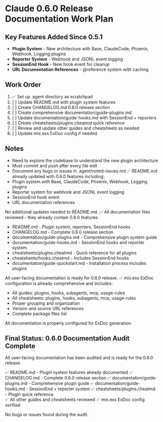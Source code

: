 # Claude 0.6.0 Release Documentation Work Plan

## Key Features Added Since 0.5.1
- **Plugin System** - New architecture with Base, ClaudeCode, Phoenix, Webhook, Logging plugins
- **Reporter System** - Webhook and JSONL event logging  
- **SessionEnd Hook** - New hook event for cleanup
- **URL Documentation References** - @reference system with caching

## Work Order
1. ✅ Set up .agent directory as scratchpad
2. [ ] Update README.md with plugin system features
3. [ ] Create CHANGELOG.md 0.6.0 release section
4. [ ] Create comprehensive documentation/guide-plugins.md
5. [ ] Update documentation/guide-hooks.md with SessionEnd + reporters
6. [ ] Create cheatsheets/plugins.cheatmd quick reference
7. [ ] Review and update other guides and cheatsheets as needed
8. [ ] Update mix.exs ExDoc config if needed

## Notes
- Need to explore the codebase to understand the new plugin architecture
- Must commit and push after every file edit
- Document any bugs or issues in .agent/noted-issues.md
✅ README.md already updated with 0.6.0 features including:
- Plugin system with Base, ClaudeCode, Phoenix, Webhook, Logging plugins
- Reporter system for webhook and JSONL event logging
- SessionEnd hook event
- URL documentation references

No additional updates needed to README.md.
✅ All documentation files reviewed - they already contain 0.6.0 features:

- README.md - Plugin system, reporters, SessionEnd hooks
- CHANGELOG.md - Complete 0.6.0 release section
- documentation/guide-plugins.md - Comprehensive plugin system guide
- documentation/guide-hooks.md - SessionEnd hooks and reporter system
- cheatsheets/plugins.cheatmd - Quick reference for all plugins
- cheatsheets/hooks.cheatmd - Includes SessionEnd hooks
- documentation/guide-quickstart.md - Installation process includes plugins

All user-facing documentation is ready for 0.6.0 release.
✅ mix.exs ExDoc configuration is already comprehensive and includes:

- All guides: plugins, hooks, subagents, mcp, usage-rules
- All cheatsheets: plugins, hooks, subagents, mcp, usage-rules  
- Proper grouping and organization
- Version and source URL references
- Complete package files list

All documentation is properly configured for ExDoc generation.

## Final Status: 0.6.0 Documentation Audit Complete

All user-facing documentation has been audited and is ready for the 0.6.0 release:

✅ README.md - Plugin system features already documented
✅ CHANGELOG.md - Complete 0.6.0 release section
✅ documentation/guide-plugins.md - Comprehensive plugin guide
✅ documentation/guide-hooks.md - SessionEnd + reporter system
✅ cheatsheets/plugins.cheatmd - Plugin quick reference  
✅ All other guides and cheatsheets reviewed
✅ mix.exs ExDoc config verified

No bugs or issues found during the audit.
